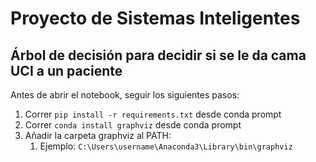 # Proyecto de Sistemas Inteligentes

## Árbol de decisión para decidir si se le da cama UCI a un paciente

Antes de abrir el notebook, seguir los siguientes pasos:

1. Correr `pip install -r requirements.txt` desde conda prompt
1. Correr `conda install graphviz` desde conda prompt
1. Añadir la carpeta graphviz al PATH:
   1. Ejemplo: `C:\Users\username\Anaconda3\Library\bin\graphviz`
